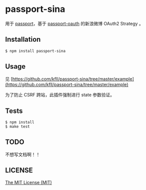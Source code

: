 # passport-sina

用于 [passport](http://passportjs.org/)，基于 [passport-oauth](https://github.com/jaredhanson/passport-oauth) 的新浪微博 OAuth2 Strategy 。

## Installation

```bash
$ npm install passport-sina
```

## Usage

见 [https://github.com/kfll/passport-sina/tree/master/example](https://github.com/kfll/passport-sina/tree/master/example)

为了防止 CSRF 跨站，此插件强制进行 state 参数验证。

## Tests

```
$ npm install
$ make test
```

## TODO

不想写文档啊！！

## LICENSE

[The MIT License (MIT)](https://raw.github.com/kfll/passport-sina/master/LICENSE)
